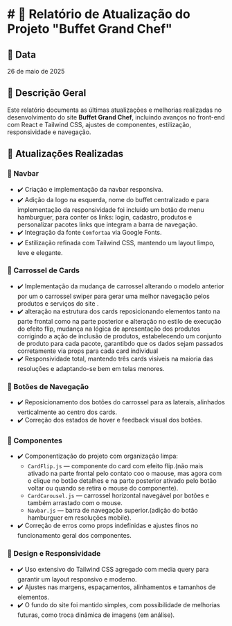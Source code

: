 # # 📄 Relatório de Atualização do Projeto "Buffet Grand Chef"

## 📅 Data
26 de maio de 2025

## 📝 Descrição Geral
Este relatório documenta as últimas atualizações e melhorias realizadas no desenvolvimento do site **Buffet Grand Chef**, incluindo avanços no front-end com React e Tailwind CSS, ajustes de componentes, estilização, responsividade e navegação.

## 🚀 Atualizações Realizadas

### 🔹 Navbar
- ✔️ Criação e implementação da navbar responsiva.
- ✔️ Adição da logo na esquerda, nome do buffet centralizado e para implementação da responsividade foi incluído um botão de menu hamburguer, para conter os links: login, cadastro, produtos e personalizar pacotes links que integram a barra de navegação.
- ✔️ Integração da fonte `Comfortaa` via Google Fonts.
- ✔️ Estilização refinada com Tailwind CSS, mantendo um layout limpo, leve e elegante.

### 🔹 Carrossel de Cards
- ✔️ Implementação da mudança de carrossel alterando o modelo anterior por um  o carrossel swiper para gerar uma melhor navegação pelos produtos e serviços do site .
- ✔️ alteração na estrutura dos cards reposicionando elementos tanto na parte frontal como na parte posterior e alteração no estilo de  execução do efeito  flip, mudança na lógica de apresentação dos produtos corrigindo a ação de inclusão de produtos, estabelecendo um conjunto de produto para cada pacote, garantibdo que os dados sejam passados corretamente via props para cada card individual
- ✔️ Responsividade total, mantendo três cards visíveis na maioria das resoluções e adaptando-se bem em telas menores.
### 🔹 Botões de Navegação
- ✔️ Reposicionamento dos botões do carrossel para as laterais, alinhados verticalmente ao centro dos cards.
- ✔️ Correção dos estados de hover e feedback visual dos botões.
### 🔹 Componentes
- ✔️ Componentização do projeto com organização limpa:
  - `CardFlip.js` — componente do card com efeito flip.(não mais ativado na parte frontal pelo contato coo o maouse, mas agora com o clique no botão detalhes e na parte posterior ativado pelo botão voltar ou quando se retira o mouse do componente).
  - `CardCarousel.js` — carrossel horizontal navegável por botões e também arrastado com o mouse.
  - `Navbar.js` — barra de navegação superior.(adição do botão hamburguer em resoluções mobile).
- ✔️ Correção de erros como props indefinidas e ajustes finos no funcionamento geral dos componentes.

### 🔹 Design e Responsividade
- ✔️ Uso extensivo do Tailwind CSS agregado com media query para garantir um layout responsivo e moderno.
- ✔️ Ajustes nas margens, espaçamentos, alinhamentos e tamanhos de elementos.
- ✔️ O fundo do site foi mantido simples, com possibilidade de melhorias futuras, como troca dinâmica de imagens (em análise).




